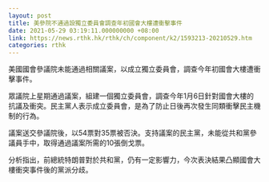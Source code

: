 ```yaml
---
layout: post
title: 美參院不通過設獨立委員會調查年初國會大樓遭衝擊事件
date: 2021-05-29 03:19:11.000000000 +08:00
link: https://news.rthk.hk/rthk/ch/component/k2/1593213-20210529.htm
categories: rthk
---
```


美國國會參議院未能通過相關議案，以成立獨立委員會，調查今年初國會大樓遭衝擊事件。

眾議院上星期通過議案，組建一個獨立委員會，調查今年1月6日針對國會大樓的抗議及衝突。民主黨人表示成立委員會，是為了防止日後再次發生同類衝擊民主機制的行為。

議案送交參議院後，以54票對35票被否決。支持議案的民主黨，未能從共和黨參議員手中，取得通過議案所需的10張倒戈票。

分析指出，前總統特朗普對於共和黨，仍有一定影響力，今次表決結果凸顯國會大樓衝突事件後的黨派分歧。
